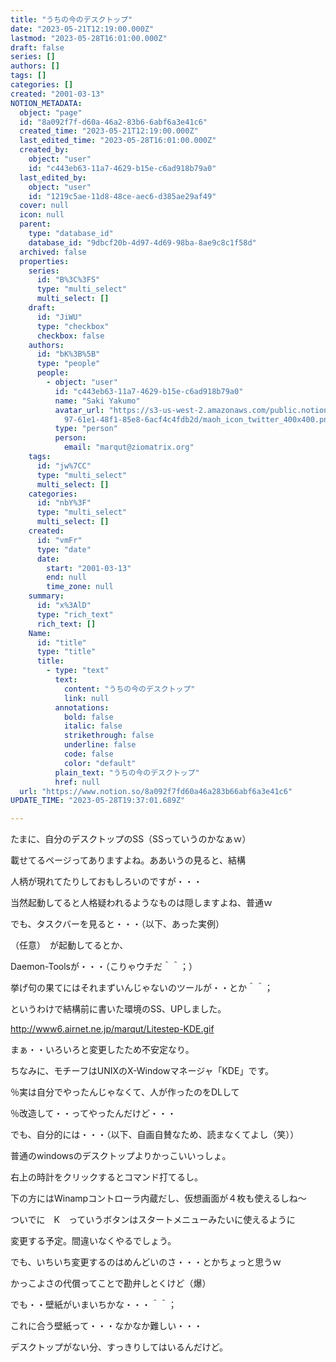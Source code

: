 ```yaml
---
title: "うちの今のデスクトップ"
date: "2023-05-21T12:19:00.000Z"
lastmod: "2023-05-28T16:01:00.000Z"
draft: false
series: []
authors: []
tags: []
categories: []
created: "2001-03-13"
NOTION_METADATA:
  object: "page"
  id: "8a092f7f-d60a-46a2-83b6-6abf6a3e41c6"
  created_time: "2023-05-21T12:19:00.000Z"
  last_edited_time: "2023-05-28T16:01:00.000Z"
  created_by:
    object: "user"
    id: "c443eb63-11a7-4629-b15e-c6ad918b79a0"
  last_edited_by:
    object: "user"
    id: "1219c5ae-11d8-48ce-aec6-d385ae29af49"
  cover: null
  icon: null
  parent:
    type: "database_id"
    database_id: "9dbcf20b-4d97-4d69-98ba-8ae9c8c1f58d"
  archived: false
  properties:
    series:
      id: "B%3C%3FS"
      type: "multi_select"
      multi_select: []
    draft:
      id: "JiWU"
      type: "checkbox"
      checkbox: false
    authors:
      id: "bK%3B%5B"
      type: "people"
      people:
        - object: "user"
          id: "c443eb63-11a7-4629-b15e-c6ad918b79a0"
          name: "Saki Yakumo"
          avatar_url: "https://s3-us-west-2.amazonaws.com/public.notion-static.com/3ad1c4\
            97-61e1-48f1-85e8-6acf4c4fdb2d/maoh_icon_twitter_400x400.png"
          type: "person"
          person:
            email: "marqut@ziomatrix.org"
    tags:
      id: "jw%7CC"
      type: "multi_select"
      multi_select: []
    categories:
      id: "nbY%3F"
      type: "multi_select"
      multi_select: []
    created:
      id: "vmFr"
      type: "date"
      date:
        start: "2001-03-13"
        end: null
        time_zone: null
    summary:
      id: "x%3AlD"
      type: "rich_text"
      rich_text: []
    Name:
      id: "title"
      type: "title"
      title:
        - type: "text"
          text:
            content: "うちの今のデスクトップ"
            link: null
          annotations:
            bold: false
            italic: false
            strikethrough: false
            underline: false
            code: false
            color: "default"
          plain_text: "うちの今のデスクトップ"
          href: null
  url: "https://www.notion.so/8a092f7fd60a46a283b66abf6a3e41c6"
UPDATE_TIME: "2023-05-28T19:37:01.689Z"

---
```

<link rel="stylesheet" href="https://cdn.jsdelivr.net/npm/katex@0.16.2/dist/katex.min.css" integrity="sha384-bYdxxUwYipFNohQlHt0bjN/LCpueqWz13HufFEV1SUatKs1cm4L6fFgCi1jT643X" crossorigin="anonymous">


たまに、自分のデスクトップのSS（SSっていうのかなぁｗ）


載せてるページってありますよね。ああいうの見ると、結構


人柄が現れてたりしておもしろいのですが・・・


当然起動してると人格疑われるようなものは隠しますよね、普通ｗ


でも、タスクバーを見ると・・・（以下、あった実例）


（任意）　が起動してるとか、


Daemon-Toolsが・・・（こりゃウチだ＾＾；）


挙げ句の果てにはそれまずいんじゃないのツールが・・とか＾＾；


というわけで結構前に書いた環境のSS、UPしました。


http://www6.airnet.ne.jp/marqut/Litestep-KDE.gif


まぁ・・いろいろと変更したため不安定なり。


ちなみに、モチーフはUNIXのX-Windowマネージャ「KDE」です。


％実は自分でやったんじゃなくて、人が作ったのをDLして


％改造して・・ってやったんだけど・・・


でも、自分的には・・・（以下、自画自賛なため、読まなくてよし（笑））


普通のwindowsのデスクトップよりかっこいいっしょ。


右上の時計をクリックするとコマンド打てるし。


下の方にはWinampコントローラ内蔵だし、仮想画面が４枚も使えるしね～


ついでに　K　っていうボタンはスタートメニューみたいに使えるように


変更する予定。間違いなくやるでしょう。


でも、いちいち変更するのはめんどいのさ・・・とかちょっと思うｗ


かっこよさの代償ってことで勘弁しとくけど（爆）


でも・・壁紙がいまいちかな・・・＾＾；


これに合う壁紙って・・・なかなか難しい・・・


デスクトップがない分、すっきりしてはいるんだけど。

